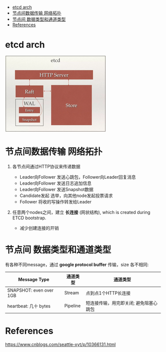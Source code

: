 <!-- MarkdownTOC -->

- [etcd arch](#etcd-arch)
- [节点间数据传输 网络拓扑](#%E8%8A%82%E7%82%B9%E9%97%B4%E6%95%B0%E6%8D%AE%E4%BC%A0%E8%BE%93-%E7%BD%91%E7%BB%9C%E6%8B%93%E6%89%91)
- [节点间 数据类型和通道类型](#%E8%8A%82%E7%82%B9%E9%97%B4-%E6%95%B0%E6%8D%AE%E7%B1%BB%E5%9E%8B%E5%92%8C%E9%80%9A%E9%81%93%E7%B1%BB%E5%9E%8B)
- [References](#references)

<!-- /MarkdownTOC -->

# etcd arch

![etcd arch](../../images/2019/etcd_arch.png)

# 节点间数据传输 网络拓扑

1. 各节点间通过HTTP协议来传递数据
	* Leader向Follower 发送心跳包，Follower向Leader回复消息
	* Leader向Follower 发送日志追加信息
	* Leader向Follower 发送Snapshot数据
	* Candidate发起 选举，向其他node发起投票请求
	* Follower 将收的写操作转发给Leader

2. 任意两个nodes之间，建立 __长连接__ (网状结构), which is created during ETCD bootstrap. 
	* 减少创建连接的开销

# 节点间 数据类型和通道类型
有各种不同message，通过 __google protocol buffer__ 传输，size 各不相同:

| Message Type | 通道类型  | 通道类型 |
| ------------ | ------- |-------- |
| SNAPSHOT: even over 1GB | Stream   | 点到点1个HTTP长连接 |
| heartbeat: 几十 bytes    | Pipeline | 短连接传输，用完即关闭; 避免阻塞心跳包 |

# References

https://www.cnblogs.com/seattle-xyt/p/10366131.html
